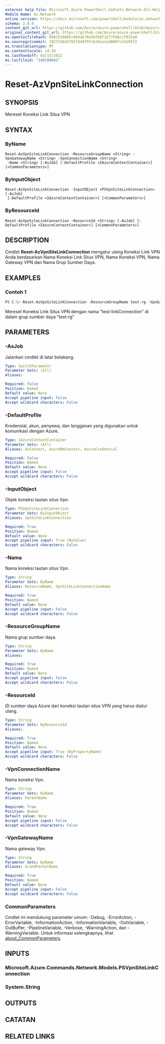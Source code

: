 ```yaml
---
external help file: Microsoft.Azure.PowerShell.Cmdlets.Network.dll-Help.xml
Module Name: Az.Network
online version: https://docs.microsoft.com/powershell/module/az.network/reset-azvpnsitelinkconnection
schema: 2.0.0
content_git_url: https://github.com/Azure/azure-powershell/blob/main/src/Network/Network/help/Reset-AzVpnSiteLinkConnection.md
original_content_git_url: https://github.com/Azure/azure-powershell/blob/main/src/Network/Network/help/Reset-AzVpnSiteLinkConnection.md
ms.openlocfilehash: 0982534805c664ab70a56f68f1b7754bccf032a0
ms.sourcegitcommit: 1927316437817d48f97c62dceced0067c41b95f2
ms.translationtype: MT
ms.contentlocale: id-ID
ms.lasthandoff: 03/15/2022
ms.locfileid: "140190842"
---
```

# Reset-AzVpnSiteLinkConnection

## SYNOPSIS
Mereset Koneksi Link Situs VPN

## SYNTAX

### ByName
```
Reset-AzVpnSiteLinkConnection -ResourceGroupName <String> -VpnGatewayName <String> -VpnConnectionName <String>
 -Name <String> [-AsJob] [-DefaultProfile <IAzureContextContainer>] [<CommonParameters>]
```

### ByInputObject
```
Reset-AzVpnSiteLinkConnection -InputObject <PSVpnSiteLinkConnection> [-AsJob]
 [-DefaultProfile <IAzureContextContainer>] [<CommonParameters>]
```

### ByResourceId
```
Reset-AzVpnSiteLinkConnection -ResourceId <String> [-AsJob] [-DefaultProfile <IAzureContextContainer>] [<CommonParameters>]
```

## DESCRIPTION
Cmdlet **Reset-AzVpnSiteLinkConnection** mengatur ulang Koneksi Link VPN Anda berdasarkan Nama Koneksi Link Situs VPN, Nama Koneksi VPN, Nama Gateway VPN dan Nama Grup Sumber Daya.

## EXAMPLES

### Contoh 1
```powershell
PS C:\> Reset-AzVpnSiteLinkConnection -ResourceGroupName test-rg -VpnGatewayName test-gateway -VpnConnectionName test-connection -ResourceName test-linkConnection
```

Mereset Koneksi Link Situs VPN dengan nama "test-linkConnection" di dalam grup sumber daya "test-rg"

## PARAMETERS

### -AsJob
Jalankan cmdlet di latar belakang.

```yaml
Type: SwitchParameter
Parameter Sets: (All)
Aliases:

Required: False
Position: Named
Default value: None
Accept pipeline input: False
Accept wildcard characters: False
```

### -DefaultProfile
Kredensial, akun, penyewa, dan langganan yang digunakan untuk komunikasi dengan Azure.

```yaml
Type: IAzureContextContainer
Parameter Sets: (All)
Aliases: AzContext, AzureRmContext, AzureCredential

Required: False
Position: Named
Default value: None
Accept pipeline input: False
Accept wildcard characters: False
```

### -InputObject
Objek koneksi tautan situs Vpn.

```yaml
Type: PSVpnSiteLinkConnection
Parameter Sets: ByInputObject
Aliases: VpnSiteLinkConnection

Required: True
Position: Named
Default value: None
Accept pipeline input: True (ByValue)
Accept wildcard characters: False
```

### -Nama
Nama koneksi tautan situs Vpn.

```yaml
Type: String
Parameter Sets: ByName
Aliases: ResourceName, VpnSiteLinkConnectionName

Required: True
Position: Named
Default value: None
Accept pipeline input: False
Accept wildcard characters: False
```

### -ResourceGroupName
Nama grup sumber daya.

```yaml
Type: String
Parameter Sets: ByName
Aliases:

Required: True
Position: Named
Default value: None
Accept pipeline input: False
Accept wildcard characters: False
```

### -ResourceId
ID sumber daya Azure dari koneksi tautan situs VPN yang harus diatur ulang.

```yaml
Type: String
Parameter Sets: ByResourceId
Aliases:

Required: True
Position: Named
Default value: None
Accept pipeline input: True (ByPropertyName)
Accept wildcard characters: False
```

### -VpnConnectionName
Nama koneksi Vpn.

```yaml
Type: String
Parameter Sets: ByName
Aliases: ParentName

Required: True
Position: Named
Default value: None
Accept pipeline input: False
Accept wildcard characters: False
```

### -VpnGatewayName
Nama gateway Vpn.

```yaml
Type: String
Parameter Sets: ByName
Aliases: GrandParentName

Required: True
Position: Named
Default value: None
Accept pipeline input: False
Accept wildcard characters: False
```

### CommonParameters
Cmdlet ini mendukung parameter umum: -Debug, -ErrorAction, -ErrorVariable, -InformationAction, -InformationVariable, -OutVariable, -OutBuffer, -PipelineVariable, -Verbose, -WarningAction, dan -WarningVariable. Untuk informasi selengkapnya, lihat [about_CommonParameters](http://go.microsoft.com/fwlink/?LinkID=113216).

## INPUTS

### Microsoft.Azure.Commands.Network.Models.PSVpnSiteLinkConnection

### System.String

## OUTPUTS

## CATATAN

## RELATED LINKS